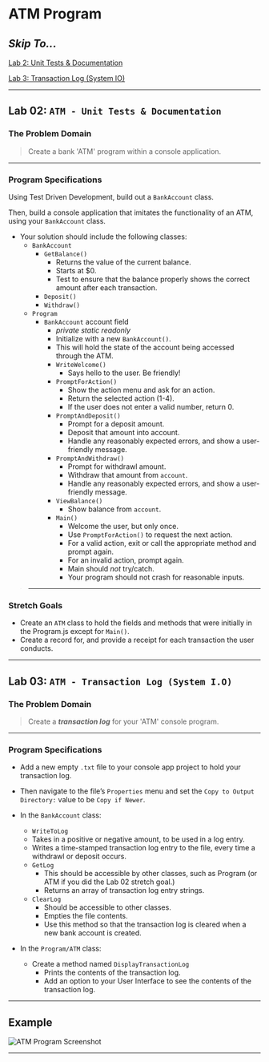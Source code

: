 <!-- markdownlint-disable MD024 -->
# ATM Program

## *Skip To...*

[Lab 2: Unit Tests & Documentation](#lab-02-atm---unit-tests--documentation)

[Lab 3: Transaction Log (System IO)](#lab-03-atm---transaction-log-system-io)

---

## Lab 02: `ATM - Unit Tests & Documentation`

### The Problem Domain

> Create a bank 'ATM' program within a console application.

---

### Program Specifications

Using Test Driven Development, build out a `BankAccount` class.

Then, build a console application that imitates the functionality of an ATM, using your `BankAccount` class.

- Your solution should include the following classes:
  - `BankAccount`
    - `GetBalance()`
      - Returns the value of the current balance.
      - Starts at $0.
      - Test to ensure that the balance properly shows the correct amount after each transaction.
    - `Deposit()`
    - `Withdraw()`
  - `Program`
    - `BankAccount` account field
      - *private static readonly*
      - Initialize with a new `BankAccount()`.
      - This will hold the state of the account being accessed through the ATM.
      - `WriteWelcome()`
        - Says hello to the user. Be friendly!
      - `PromptForAction()`
        - Show the action menu and ask for an action.
        - Return the selected action (1-4).
        - If the user does not enter a valid number, return 0.
      - `PromptAndDeposit()`
        - Prompt for a deposit amount.
        - Deposit that amount into account.
        - Handle any reasonably expected errors, and show a user-friendly message.
      - `PromptAndWithdraw()`
        - Prompt for withdrawl amount.
        - Withdraw that amount from `account`.
        - Handle any reasonably expected errors, and show a user-friendly message.
      - `ViewBalance()`
        - Show balance from `account`.
      - `Main()`
        - Welcome the user, but only once.
        - Use `PromptForAction()` to request the next action.
        - For a valid action, exit or call the appropriate method and prompt again.
        - For an invalid action, prompt again.
        - Main should *not* try/catch.
        - Your program should not crash for reasonable inputs.

> ---

### Stretch Goals

- Create an `ATM` class to hold the fields and methods that were initially in the Program.js except for `Main()`.
- Create a record for, and provide a receipt for each transaction the user conducts.

---

## Lab 03: `ATM - Transaction Log (System I.O)`

### The Problem Domain

> Create a ***transaction log*** for your 'ATM' console program.

---

### Program Specifications

- Add a new empty `.txt` file to your console app project to hold your transaction log.
- Then navigate to the file’s `Properties` menu and set the `Copy to Output Directory:` value to be `Copy if Newer`.

- In the `BankAccount` class:
  - `WriteToLog`
  - Takes in a positive or negative amount, to be used in a log entry.
  - Writes a time-stamped transaction log entry to the file, every time a withdrawl or deposit occurs.
  - `GetLog`
    - This should be accessible by other classes, such as Program (or ATM if you did the Lab 02 stretch goal.)
    - Returns an array of transaction log entry strings.
  - `ClearLog`
    - Should be accessible to other classes.
    - Empties the file contents.
    - Use this method so that the transaction log is cleared when a new bank account is created.
- In the `Program/ATM` class:
  - Create a method named `DisplayTransactionLog`
    - Prints the contents of the transaction log.
    - Add an option to your User Interface to see the contents of the transaction log.

---

## Example

![ATM Program Screenshot](https://bit.ly/3Z68bNZ)

---
